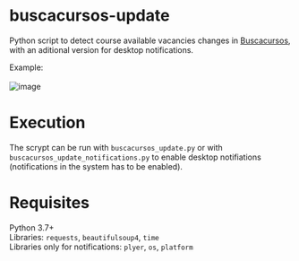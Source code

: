 # buscacursos-update

Python script to detect course available vacancies changes in [Buscacursos](https://buscacursos.uc.cl/), with an aditional version for desktop notifications.

Example: <br /> <br />
![image](https://user-images.githubusercontent.com/42097398/180851690-88682581-ed36-450f-8b83-ad55f1aa7e43.png)

# Execution
The scrypt can be run with `buscacursos_update.py` or with `buscacursos_update_notifications.py` to enable desktop notifiations (notifications in the system has to be enabled).

# Requisites
Python 3.7+ <br />
Libraries: `requests`, `beautifulsoup4`, `time` <br />
Libraries only for notifications: `plyer`, `os`, `platform`
